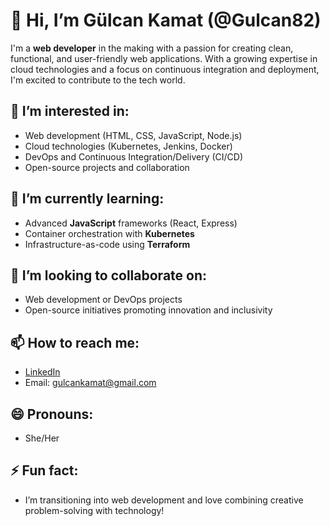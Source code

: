 # 👋 Hi, I’m Gülcan Kamat (@Gulcan82)

I'm a **web developer** in the making with a passion for creating clean, functional, and user-friendly web applications. With a growing expertise in cloud technologies and a focus on continuous integration and deployment, I'm excited to contribute to the tech world.

## 👀 I’m interested in:
- Web development (HTML, CSS, JavaScript, Node.js)
- Cloud technologies (Kubernetes, Jenkins, Docker)
- DevOps and Continuous Integration/Delivery (CI/CD)
- Open-source projects and collaboration

## 🌱 I’m currently learning:
- Advanced **JavaScript** frameworks (React, Express)
- Container orchestration with **Kubernetes**
- Infrastructure-as-code using **Terraform**

## 💞️ I’m looking to collaborate on:
- Web development or DevOps projects
- Open-source initiatives promoting innovation and inclusivity

## 📫 How to reach me:
- [LinkedIn](https://linkedin.com/in/gulcan-kamat)
- Email: gulcankamat@gmail.com

## 😄 Pronouns:
- She/Her

## ⚡ Fun fact:
- I’m transitioning into web development and love combining creative problem-solving with technology!
